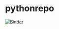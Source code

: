 # pythonrepo

[![Binder](https://mybinder.org/badge_logo.svg)](https://mybinder.org/v2/gh/LadyBuggs/pythonrepo/HEAD)
